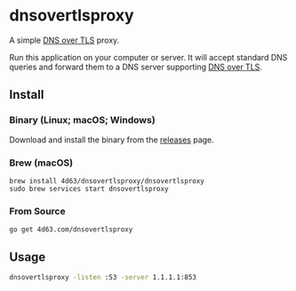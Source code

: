 # dnsovertlsproxy

A simple [DNS over TLS][1] proxy.

Run this application on your computer or server. It will accept standard DNS queries and forward them to a DNS server supporting [DNS over TLS][1].

## Install

### Binary (Linux; macOS; Windows)

Download and install the binary from the [releases](https://github.com/leighmcculloch/dnsovertlsproxy/releases) page.

### Brew (macOS)

```
brew install 4d63/dnsovertlsproxy/dnsovertlsproxy
sudo brew services start dnsovertlsproxy
```

### From Source

```
go get 4d63.com/dnsovertlsproxy
```

## Usage

```bash
dnsovertlsproxy -listen :53 -server 1.1.1.1:853
```

[1]: https://en.wikipedia.org/wiki/DNS_over_TLS
